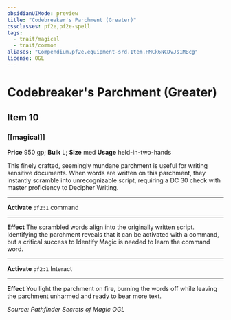 ```yaml
---
obsidianUIMode: preview
title: "Codebreaker's Parchment (Greater)"
cssclasses: pf2e,pf2e-spell
tags:
  - trait/magical
  - trait/common
aliases: "Compendium.pf2e.equipment-srd.Item.PMCk6NCDvJs1MBcg"
license: OGL
---
```

# Codebreaker's Parchment (Greater)
## Item 10
### [[magical]]


**Price** 950 gp; 
**Bulk** L; **Size** med
**Usage** held-in-two-hands

This finely crafted, seemingly mundane parchment is useful for writing sensitive documents. When words are written on this parchment, they instantly scramble into unrecognizable script, requiring a DC 30 check with master proficiency to Decipher Writing.

* * *

**Activate** `pf2:1` command

* * *

**Effect** The scrambled words align into the originally written script. Identifying the parchment reveals that it can be activated with a command, but a critical success to Identify Magic is needed to learn the command word.

* * *

**Activate** `pf2:1` Interact

* * *

**Effect** You light the parchment on fire, burning the words off while leaving the parchment unharmed and ready to bear more text.

*Source: Pathfinder Secrets of Magic*
*OGL*